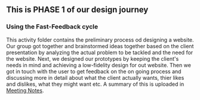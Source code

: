## This is PHASE 1 of our design journey

### Using the Fast-Feedback cycle
This activity folder contains the preliminary process od designing a website. Our group got together and brainstormed ideas together based on the client presentation by analyzing the actual problem to be tackled and the need for the website. 
Next, we designed our prototypes by keeping the client's needs in mind and achieving a low-fidelity design for out website.
Then we got in touch with the user to get feedback on the on going process and discussing more in detail about what the client actually wants, thier likes and dislikes, what they might want etc. A summary of this is uploaded in [Meeting Notes](./Meeting%20Notes.pdf).
